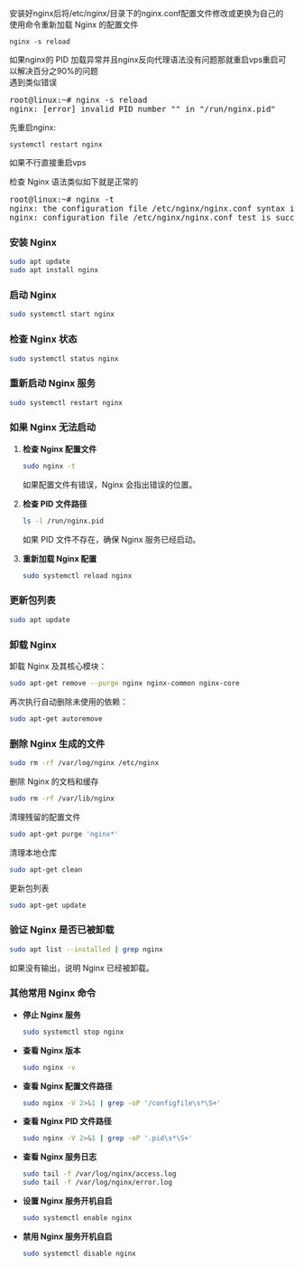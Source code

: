 安装好nginx后将/etc/nginx/目录下的nginx.conf配置文件修改或更换为自己的  
使用命令重新加载 Nginx 的配置文件  
```
nginx -s reload
```
如果nginx的 PID 加载异常并且nginx反向代理语法没有问题那就重启vps重启可以解决百分之90%的问题  
遇到类似错误  
<pre>
root@linux:~# nginx -s reload  
nginx: [error] invalid PID number "" in "/run/nginx.pid" 
</pre>
先重启nginx:  
```
systemctl restart nginx
```
如果不行直接重启vps

检查 Nginx 语法类似如下就是正常的  
<pre>
root@linux:~# nginx -t  
nginx: the configuration file /etc/nginx/nginx.conf syntax is ok  
nginx: configuration file /etc/nginx/nginx.conf test is successful  
</pre>

### 安装 Nginx
```bash
sudo apt update
sudo apt install nginx
```

### 启动 Nginx
```bash
sudo systemctl start nginx
```

### 检查 Nginx 状态
```bash
sudo systemctl status nginx
```

### 重新启动 Nginx 服务
```bash
sudo systemctl restart nginx
```

### 如果 Nginx 无法启动
1. **检查 Nginx 配置文件**
   ```bash
   sudo nginx -t
   ```
   如果配置文件有错误，Nginx 会指出错误的位置。

2. **检查 PID 文件路径**
   ```bash
   ls -l /run/nginx.pid
   ```
   如果 PID 文件不存在，确保 Nginx 服务已经启动。

3. **重新加载 Nginx 配置**
   ```bash
   sudo systemctl reload nginx
   ```

### 更新包列表
```bash
sudo apt update
```

### 卸载 Nginx
卸载 Nginx 及其核心模块：  
```bash
sudo apt-get remove --purge nginx nginx-common nginx-core
```  
再次执行自动删除未使用的依赖：  
```bash
sudo apt-get autoremove
```

### 删除 Nginx 生成的文件
```bash  
sudo rm -rf /var/log/nginx /etc/nginx
```
删除 Nginx 的文档和缓存  
```bash  
sudo rm -rf /var/lib/nginx
```
清理残留的配置文件  
```bash  
sudo apt-get purge 'nginx*'
```
清理本地仓库  
```bash  
sudo apt-get clean
```
更新包列表  
```bash  
sudo apt-get update
```
### 验证 Nginx 是否已被卸载  
```bash
sudo apt list --installed | grep nginx
```
如果没有输出，说明 Nginx 已经被卸载。

### 其他常用 Nginx 命令
- **停止 Nginx 服务**
  ```bash
  sudo systemctl stop nginx
  ```

- **查看 Nginx 版本**
  ```bash
  sudo nginx -v
  ```

- **查看 Nginx 配置文件路径**
  ```bash
  sudo nginx -V 2>&1 | grep -oP '/configfile\s*\S+'
  ```

- **查看 Nginx PID 文件路径**
  ```bash
  sudo nginx -V 2>&1 | grep -oP '.pid\s*\S+'
  ```

- **查看 Nginx 服务日志**
  ```bash
  sudo tail -f /var/log/nginx/access.log
  sudo tail -f /var/log/nginx/error.log
  ```

- **设置 Nginx 服务开机自启**
  ```bash
  sudo systemctl enable nginx
  ```

- **禁用 Nginx 服务开机自启**
  ```bash
  sudo systemctl disable nginx
  ```
